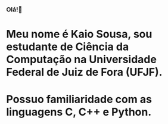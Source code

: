 ### Olá!👋

<!--
**kaioOS/kaioOS** is a ✨ _special_ ✨ repository because its `README.md` (this file) appears on your GitHub profile.

Here are some ideas to get you started:

- 🔭 I’m currently working on ...
- 🌱 I’m currently learning ...
- 👯 I’m looking to collaborate on ...
- 🤔 I’m looking for help with ...
- 💬 Ask me about ...
- 📫 How to reach me: ...
- 😄 Pronouns: ...
- ⚡ Fun fact: ...
-->
# Meu nome é Kaio Sousa, sou estudante de Ciência da Computação na Universidade Federal de Juiz de Fora (UFJF).
# Possuo familiaridade com as linguagens C, C++ e Python.
